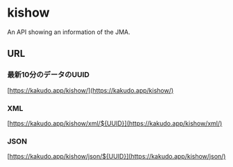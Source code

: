 # kishow
An API showing an information of the JMA.
## URL
### 最新10分のデータのUUID
[https://kakudo.app/kishow/](https://kakudo.app/kishow/)
### XML
[https://kakudo.app/kishow/xml/${UUID}](https://kakudo.app/kishow/xml/)
### JSON
[https://kakudo.app/kishow/json/${UUID}](https://kakudo.app/kishow/json/)